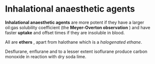 ---
---
# Inhalational anaesthetic agents

**Inhalational anaesthetic agents** are more potent if they have a
larger oil:gas solubility coefficient (the **Meyer-Overton observation**
) and have faster **uptake** and offset times if they are insoluble in
blood.

All are **ethers** , apart from halothane which is a *<span
class="underline">halo</span>*genated e*<span
class="underline">thane</span>*.

Desflurane, enflurane and to a lesser extent isoflurane produce carbon
monoxide in reaction with dry soda lime.
